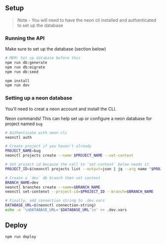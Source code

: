 
## Setup

> Note - You will need to have the neon cli installed and authenticated to set up the database

### Running the API

Make sure to set up the database (section below)

```sh
# MEM: Set up database before this
npm run db:generate
npm run db:migrate
npm run db:seed

npm install
npm run dev
```

### Setting up a neon database

You'll need to creat a neon account and install the CLI.

Neon commands! This can help set up or configure a neon database for project named `bug`

```sh
# Authenticate with neon cli
neonctl auth

# Create project if you haven't already
PROJECT_NAME=bug
neonctl projects create --name $PROJECT_NAME --set-context

# Set project id because the call to `set-context` below needs it
PROJECT_ID=$(neonctl projects list --output=json | jq --arg name "$PROJECT_NAME" '.projects[] | select(.name == $name) | .id')

# Create a `dev` db branch then set context
BRANCH_NAME=dev
neonctl branches create --name=$BRANCH_NAME
neonctl set-contenxt --project-id=$PROJECT_ID --branch=$BRANCH_NAME

# Finally, add connection string to .dev.vars
DATABASE_URL=$(neonctl connection-string)
echo -e '\nDATABASE_URL='$DATABASE_URL'\n' >> .dev.vars
```

## Deploy

```sh
npm run deploy
```